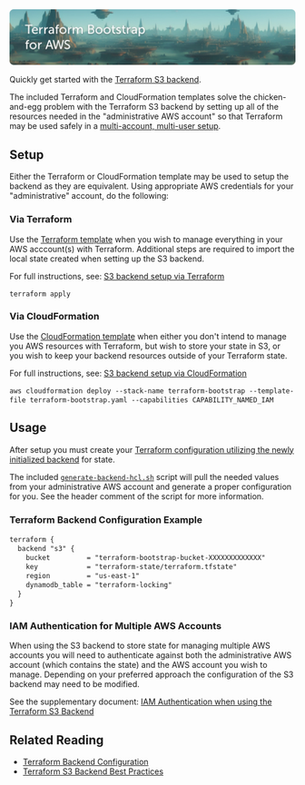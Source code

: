 <img src="docs/banner.jpg" alt="Terraform Bootstrap for AWS">

Quickly get started with the [Terraform S3 backend](https://developer.hashicorp.com/terraform/language/settings/backends/s3).

The included Terraform and CloudFormation templates solve the chicken-and-egg problem with the Terraform S3 backend by setting up all of the resources needed in the "administrative AWS account" so that Terraform may be used safely in a [multi-account, multi-user setup](https://developer.hashicorp.com/terraform/language/settings/backends/s3#multi-account-aws-architecture).

## Setup

Either the Terraform or CloudFormation template may be used to setup the backend as they are equivalent. Using appropriate AWS credentials for your "administrative" account, do the following:

### Via Terraform

Use the [Terraform template](terraform-bootstrap.tf) when you wish to manage everything in your AWS acccount(s) with Terraform. Additional steps are required to import the local state created when setting up the S3 backend.

For full instructions, see: [S3 backend setup via Terraform](docs/Setup-via-Terraform.md)

```shell
terraform apply
```

### Via CloudFormation

Use the [CloudFormation template](terraform-bootstrap.yaml) when either you don't intend to manage you AWS resources with Terraform, but wish to store your state in S3, or you wish to keep your backend resources outside of your Terraform state.

For full instructions, see: [S3 backend setup via CloudFormation](docs/Setup-via-CloudFormation.md)

```
aws cloudformation deploy --stack-name terraform-bootstrap --template-file terraform-bootstrap.yaml --capabilities CAPABILITY_NAMED_IAM
```

## Usage

After setup you must create your [Terraform configuration utilizing the newly initialized backend](https://developer.hashicorp.com/terraform/language/settings/backends/s3#configuration) for state.

The included [`generate-backend-hcl.sh`](generate-backend-hcl.sh) script will pull the needed values from your administrative AWS account and generate a proper configuration for you. See the header comment of the script for more information.

### Terraform Backend Configuration Example

```hcl
terraform {
  backend "s3" {
    bucket         = "terraform-bootstrap-bucket-XXXXXXXXXXXXX"
    key            = "terraform-state/terraform.tfstate"
    region         = "us-east-1"
    dynamodb_table = "terraform-locking"
  }
}
```

### IAM Authentication for Multiple AWS Accounts

When using the S3 backend to store state for managing multiple AWS accounts you will need to authenticate against both the administrative AWS account (which contains the state) and the AWS account you wish to manage. Depending on your preferred approach the configuration of the S3 backend may need to be modified.

See the supplementary document: [IAM Authentication when using the Terraform S3 Backend](docs/S3-Backend-With-IAM.md)

## Related Reading

- [Terraform Backend Configuration](https://developer.hashicorp.com/terraform/language/settings/backends/configuration)
- [Terraform S3 Backend Best Practices](https://technology.doximity.com/articles/terraform-s3-backend-best-practices)
